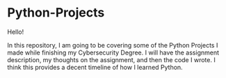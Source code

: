 # Python-Projects

Hello! 

In this repository, I am going to be covering some of the Python Projects I made while finishing my Cybersecurity Degree. I will have the assignment description, my thoughts on the assignment, and then the code I wrote. I think this provides a decent timeline of how I learned Python.

